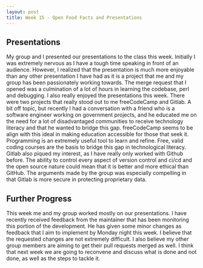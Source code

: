 ```yaml
---
layout: post
title: Week 15 - Open Food Facts and Presentations
---
```

## Presentations
My group and I presented our presentations to the class this week. Initially I was extremely nervous as I have a tough time speaking in front of an audience. However, I realized that the presentation is much more enjoyable than any other presentation I have had as it is a project that me and my group has been passionately working towards. The merge request that I opened was a culmination of a lot of hours in learning the codebase, perl and debugging. I also really enjoyed the presentations this week. There were two projects that really stood out to me freeCodeCamp and Gitlab. A bit off topic, but recently I had a conversation with a friend who is a software engineer working on government projects, and he educated me on the need for a lot of disadvantaged communities to receive technology literacy and that he wanted to bridge this gap. freeCodeCamp seems to be align with this ideal in making education accessible for those that seek it. Programming is an extremely useful tool to learn and refine. Free, valid coding courses are the basis to bridge this gap in technological literacy. Gitlab also piqued my interest, as I have really only worked with Github before. The ability to control every aspect of version control and ci/cd and the open source nature could mean that it is better and more ethical than GitHub. The arguments made by the group was especially compelling in that Gitlab is more secure in protecting proprietary data.
<!--more-->

## Further Progress
This week me and my group worked mostly on our presentations. I have recently received feedback from the maintainer that has been monitoring this portion of the development. He has given some minor changes as feedback that I aim to implement by Monday night this week. I believe that the requested changes are not extremely difficult. I also believe my other group members are aiming to get their pull requests merged as well. I think that next week we are going to reconvene and discuss what is done and not done, as well as the steps to tackle it.
